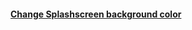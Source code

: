 #### [Change Splashscreen background color](https://github.com/tindn/how-tos/tree/master/react-native/content/change-splashscreen-background-color)
